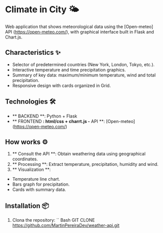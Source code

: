 # Climate in City 🌤️

Web application that shows meteorological data using the [Open-meteo] API (https://open-meteo.com/), with graphical interface built in Flask and Chart.js.

## Characteristics ✨
- Selector of predetermined countries (New York, London, Tokyo, etc.).
- Interactive temperature and time precipitation graphics.
- Summary of key data: maximum/minimum temperature, wind and total precipitation.
- Responsive design with cards organized in Grid.

## Technologies 🛠️
- ** BACKEND **: Python + Flask
- ** FRONTEND **: html/css + charrt.js
-** API **: [Open-meteo] (https://open-meteo.com/)

## How works ⚙️
1. ** Consult the API **: Obtain weathering data using geographical coordinates.
2. ** Processing **: Extract temperature, precipitation, humidity and wind.
3. ** Visualization **: 
- Temperature line chart. 
- Bars graph for precipitation. 
- Cards with summary data.

## Installation 📦
1. Clona the repository: 
`` Bash 
GIT CLONE https://github.com/MartinPereiraDev/weather-api.git
